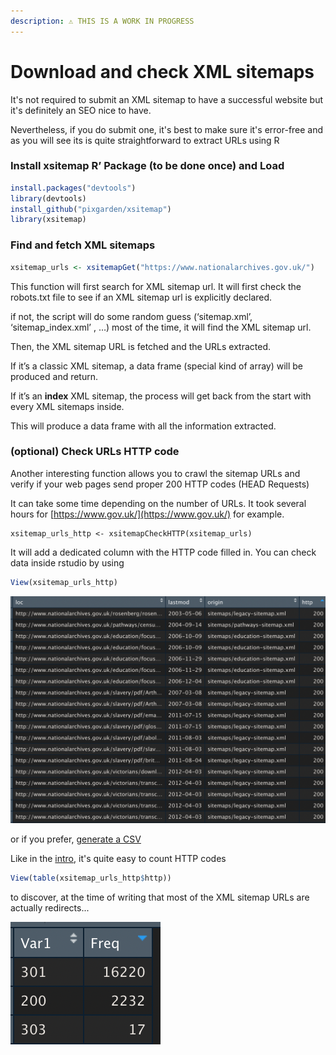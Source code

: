```yaml
---
description: ⚠️ THIS IS A WORK IN PROGRESS
---
```


# Download and check XML sitemaps

It's not required to submit an XML sitemap to have a successful website but it's definitely an SEO nice to have. 

Nevertheless, if you do submit one, it's best to make sure it's error-free and as you will see its is quite straightforward to extract URLs using R

### Install xsitemap R’ Package \(to be done once\) and Load

```r
install.packages("devtools")
library(devtools)
install_github("pixgarden/xsitemap")
library(xsitemap)

```

### Find and fetch XML sitemaps

```r
xsitemap_urls <- xsitemapGet("https://www.nationalarchives.gov.uk/")
```

This function will first search for XML sitemap url. It will first check the robots.txt file to see if an XML sitemap url is explicitly declared.

if not, the script will do some random guess \(‘sitemap.xml’, ‘sitemap\_index.xml’ , …\) most of the time, it will find the XML sitemap url.

Then, the XML sitemap URL is fetched and the URLs extracted.

If it’s a classic XML sitemap, a data frame \(special kind of array\) will be produced and return.

If it’s an **index** XML sitemap, the process will get back from the start with every XML sitemaps inside.

This will produce a data frame with all the information extracted. 

### \(optional\) Check URLs HTTP code

Another interesting function allows you to crawl the sitemap URLs and verify if your web pages send proper 200 HTTP codes \(HEAD Requests\)

It can take some time depending on the number of URLs. It took several hours for [https://www.gov.uk/](https://www.gov.uk/) for example.

```text
xsitemap_urls_http <- xsitemapCheckHTTP(xsitemap_urls)
```

It will add a dedicated column with the HTTP code filled in. You can check data inside rstudio by using 

```r
View(xsitemap_urls_http)
```

![](../.gitbook/assets/screenshot-2021-05-23-at-11.31.10-am.png)

or if you prefer, [generate a CSV](../export-data/send-and-read-seo-data-to-excel.md#export-your-data-into-a-csv) 

Like in the [intro](../r-intro.md#the-power-of-r-whats-different-about-it), it's quite easy to count HTTP codes

```r
View(table(xsitemap_urls_http$http))
```

to discover, at the time of writing that most of the XML sitemap URLs are actually redirects...

![](../.gitbook/assets/screenshot-2021-05-23-at-11.33.03-am.png)



